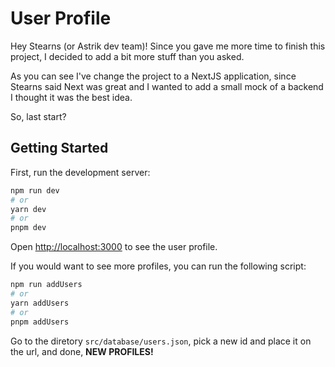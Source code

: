 # User Profile

Hey Stearns (or Astrik dev team)! Since you gave me more time to finish this project, I decided to add a bit more stuff than you asked.

As you can see I've change the project to a NextJS application, since Stearns said Next was great and I wanted to add a small mock of a backend I thought it was the best idea.

So, last start?

## Getting Started

First, run the development server:

```bash
npm run dev
# or
yarn dev
# or
pnpm dev
```

Open [http://localhost:3000](http://localhost:3000) to see the user profile.

If you would want to see more profiles, you can run the following script:

```bash
npm run addUsers
# or
yarn addUsers
# or
pnpm addUsers
```

Go to the diretory `src/database/users.json`, pick a new id and place it on the url, and done, **NEW PROFILES!**
